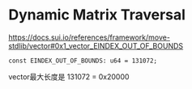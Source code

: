 # Dynamic Matrix Traversal

https://docs.sui.io/references/framework/move-stdlib/vector#0x1_vector_EINDEX_OUT_OF_BOUNDS
```
const EINDEX_OUT_OF_BOUNDS: u64 = 131072;
```
vector最大长度是 131072 = 0x20000
